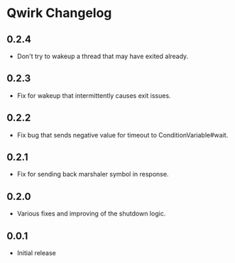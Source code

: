 Qwirk Changelog
=====================

0.2.4
-----

 - Don't try to wakeup a thread that may have exited already.

0.2.3
-----

 - Fix for wakeup that intermittently causes exit issues.

0.2.2
-----

 - Fix bug that sends negative value for timeout to ConditionVariable#wait.

0.2.1
-----

 - Fix for sending back marshaler symbol in response.

0.2.0
-----

 - Various fixes and improving of the shutdown logic.

0.0.1
-----

 - Initial release
